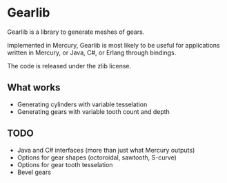 Gearlib
=======

Gearlib is a library to generate meshes of gears.

Implemented in Mercury, Gearlib is most likely to be useful for applications written in Mercury, or Java, C#, or Erlang through bindings.

The code is released under the zlib license.

What works
----------

* Generating cylinders with variable tesselation
* Generating gears with variable tooth count and depth

TODO
----

* Java and C# interfaces (more than just what Mercury outputs)
* Options for gear shapes (octoroidal, sawtooth, S-curve)
* Options for gear tooth tesselation
* Bevel gears
